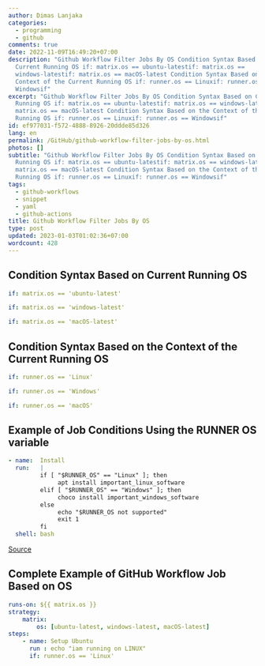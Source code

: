 ```yaml
---
author: Dimas Lanjaka
categories:
  - programming
  - github
comments: true
date: 2022-11-09T16:49:20+07:00
description: "Github Workflow Filter Jobs By OS Condition Syntax Based on
  Current Running OS if: matrix.os == ubuntu-latestif: matrix.os ==
  windows-latestif: matrix.os == macOS-latest Condition Syntax Based on the
  Context of the Current Running OS if: runner.os == Linuxif: runner.os ==
  Windowsif"
excerpt: "Github Workflow Filter Jobs By OS Condition Syntax Based on Current
  Running OS if: matrix.os == ubuntu-latestif: matrix.os == windows-latestif:
  matrix.os == macOS-latest Condition Syntax Based on the Context of the Current
  Running OS if: runner.os == Linuxif: runner.os == Windowsif"
id: ef977031-f572-4888-8926-20ddde85d326
lang: en
permalink: /GitHub/github-workflow-filter-jobs-by-os.html
photos: []
subtitle: "Github Workflow Filter Jobs By OS Condition Syntax Based on Current
  Running OS if: matrix.os == ubuntu-latestif: matrix.os == windows-latestif:
  matrix.os == macOS-latest Condition Syntax Based on the Context of the Current
  Running OS if: runner.os == Linuxif: runner.os == Windowsif"
tags:
  - github-workflows
  - snippet
  - yaml
  - github-actions
title: Github Workflow Filter Jobs By OS
type: post
updated: 2023-01-03T01:02:36+07:00
wordcount: 428
---
```


## Condition Syntax Based on Current Running OS
```yaml
if: matrix.os == 'ubuntu-latest'

if: matrix.os == 'windows-latest'

if: matrix.os == 'macOS-latest'
```

## Condition Syntax Based on the Context of the Current Running OS
```yaml
if: runner.os == 'Linux'

if: runner.os == 'Windows'

if: runner.os == 'macOS'
```

## Example of Job Conditions Using the RUNNER OS variable
```yaml
- name:  Install
  run:   |
         if [ "$RUNNER_OS" == "Linux" ]; then
              apt install important_linux_software
         elif [ "$RUNNER_OS" == "Windows" ]; then
              choco install important_windows_software
         else
              echo "$RUNNER_OS not supported"
              exit 1
         fi
  shell: bash
```

[Source](https://stackoverflow.com/a/57948488)

## Complete Example of GitHub Workflow Job Based on OS
```yaml
runs-on: ${{ matrix.os }}
strategy:
    matrix:
        os: [ubuntu-latest, windows-latest, macOS-latest]
steps:
    - name: Setup Ubuntu
      run : echo "iam running on LINUX"
      if: runner.os == 'Linux'
```
